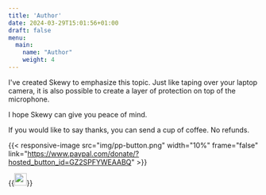 ```yaml
---
title: 'Author'
date: 2024-03-29T15:01:56+01:00
draft: false
menu:
  main:
    name: "Author"
    weight: 4
---
```


I've created Skewy to emphasize this topic. Just like taping over your laptop camera, it is also possible to create a layer of protection on top of the microphone.

I hope Skewy can give you peace of mind.

If you would like to say thanks, you can send a cup of coffee. No refunds.

{{< responsive-image src="img/pp-button.png" width="10%" frame="false"  link="https://www.paypal.com/donate/?hosted_button_id=GZ2SPFYWEAABQ" >}}


{{<image float="center" width="25em" frame="false" caption="" src="img/skewy_gladiators.png" >}} 
